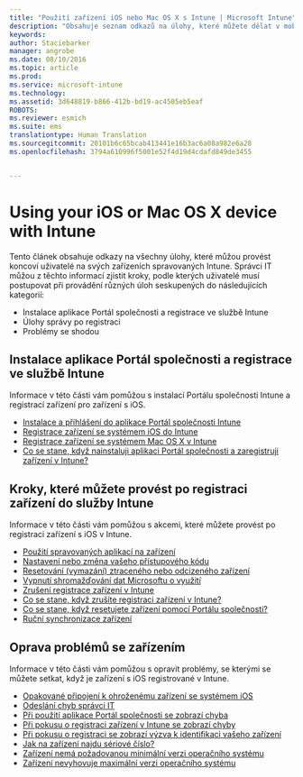 ```yaml
---
title: "Použití zařízení iOS nebo Mac OS X s Intune | Microsoft Intune"
description: "Obsahuje seznam odkazů na úlohy, které můžete dělat v mobilních zařízení s iOS nebo Mac OS X, když je zařízení registrované v Intune."
keywords: 
author: Staciebarker
manager: angrobe
ms.date: 08/10/2016
ms.topic: article
ms.prod: 
ms.service: microsoft-intune
ms.technology: 
ms.assetid: 3d648819-b866-412b-bd19-ac4505eb5eaf
ROBOTS: 
ms.reviewer: esmich
ms.suite: ems
translationtype: Human Translation
ms.sourcegitcommit: 20101b6c65bcab413441e16b3ac6a08a982e6a28
ms.openlocfilehash: 3794a610996f5001e52f4d19d4cdafd849de3455


---
```


# Using your iOS or Mac OS X device with Intune

Tento článek obsahuje odkazy na všechny úlohy, které můžou provést koncoví uživatelé na svých zařízeních spravovaných Intune. Správci IT můžou z těchto informací zjistit kroky, podle kterých uživatelé musí postupovat při provádění různých úloh seskupených do následujících kategorií:
- Instalace aplikace Portál společnosti a registrace ve službě Intune
- Úlohy správy po registraci
- Problémy se shodou

## Instalace aplikace Portál společnosti a registrace ve službě Intune

Informace v této části vám pomůžou s instalací Portálu společnosti Intune a registrací zařízení pro zařízení s iOS.

- [Instalace a přihlášení do aplikace Portál společnosti Intune](install-and-sign-in-to-the-intune-company-portal-app-ios.md)
- [Registrace zařízení se systémem iOS do Intune](enroll-your-device-in-intune-ios.md)
- [Registrace zařízení se systémem Mac OS X v Intune](enroll-your-device-in-intune-mac-os-x.md)
- [Co se stane, když nainstaluji aplikaci Portál společnosti a zaregistruji zařízení v Intune?](what-happens-if-you-install-the-Company-Portal-app-and-enroll-your-device-in-intune-ios.md)

## Kroky, které můžete provést po registraci zařízení do služby Intune

Informace v této části vám pomůžou s akcemi, které můžete provést po registraci zařízení s iOS v Intune.

- [Použití spravovaných aplikací na zařízení](use-managed-apps-on-your-device-ios.md)
- [Nastavení nebo změna vašeho přístupového kódu](set-or-change-your-passcode-ios.md)
- [Resetování (vymazání) ztraceného nebo odcizeného zařízení](reset-erase-your-lost-or-stolen-device-ios.md)
- [Vypnutí shromažďování dat Microsoftu o využití](turn-off-microsoft-usage-data-collection-ios.md)
- [Zrušení registrace zařízení v Intune](unenroll-your-device-from-intune-ios.md)
- [Co se stane, když zrušíte registraci zařízení v Intune?](what-happens-if-you-unenroll-your-device-from-intune-ios.md)
- [Co se stane, když resetujete zařízení pomocí Portálu společnosti?](what-happens-if-you-reset-your-device-using-the-company-portal-ios.md)
- [Ruční synchronizace zařízení](sync-your-device-manually-ios.md)

## Oprava problémů se zařízením

Informace v této části vám pomůžou s opravit problémy, se kterými se můžete setkat, když je zařízení s iOS registrované v Intune.

- [Opakované připojení k ohroženému zařízení se systémem iOS](how-to-reconnect-a-compromised-ios-device.md)
- [Odeslání chyb správci IT](send-errors-to-your-it-admin-ios.md)
- [Při použití aplikace Portál společnosti se zobrazí chyba](you-get-an-error-while-using-the-company-portal-app-ios.md)
- [Při pokusu o registraci zařízení v Intune se zobrazí chyby](you-see-errors-while-trying-to-enroll-your-device-in-intune-ios.md)
- [Při pokusu o registraci se zobrazí výzva k identifikaci vašeho zařízení](you-are-asked-to-identify-your-device-when-trying-to-enroll-ios.md)
- [Jak na zařízení najdu sériové číslo?](how-do-i-find-the-serial-number-on-my-device-ios.md)
- [Zařízení nemá požadovanou minimální verzi operačního systému](device-doesnt-have-the-required-minimum-operating-system-version-ios.md)
- [Zařízení nevyhovuje maximální verzi operačního systému](device-doesnt-comply-with-the-maximum-operating-system-version-ios.md)



<!--HONumber=Aug16_HO5-->


